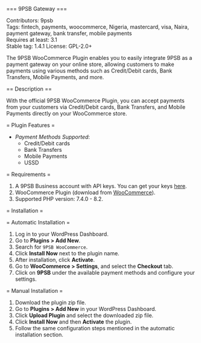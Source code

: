 
=== 9PSB Gateway  ===

 Contributors: 9psb  
 Tags: fintech, payments, woocommerce, Nigeria, mastercard, visa, Naira, payment gateway, bank transfer, mobile payments  
 Requires at least: 3.1  
 Stable tag: 1.4.1 
 License: GPL-2.0+  

The 9PSB WooCommerce Plugin enables you to easily integrate 9PSB as a payment gateway on your online store, allowing customers to make payments using various methods such as Credit/Debit cards, Bank Transfers, Mobile Payments, and more.

 == Description ==

With the official 9PSB WooCommerce Plugin, you can accept payments from your customers via Credit/Debit cards, Bank Transfers, and Mobile Payments directly on your WooCommerce store.

 = Plugin Features =

- *Payment Methods Supported*: 
  - Credit/Debit cards
  - Bank Transfers
  - Mobile Payments
  - USSD
  
= Requirements =

1. A 9PSB Business account with API keys. You can get your keys [here](https://9psb.com.ng/dashboard/settings/apis).  
2. WooCommerce Plugin (download from [WooCommerce](https://woocommerce.com/)).  
3. Supported PHP version: 7.4.0 - 8.2.

= Installation =

= Automatic Installation =

1. Log in to your WordPress Dashboard.
2. Go to **Plugins > Add New**.
3. Search for `9PSB WooCommerce`.
4. Click **Install Now** next to the plugin name.
5. After installation, click **Activate**.
6. Go to **WooCommerce > Settings**, and select the **Checkout** tab.
7. Click on **9PSB** under the available payment methods and configure your settings.

= Manual Installation =

1. Download the plugin zip file.
2. Go to **Plugins > Add New** in your WordPress Dashboard.
3. Click **Upload Plugin** and select the downloaded zip file.
4. Click **Install Now** and then **Activate** the plugin.
5. Follow the same configuration steps mentioned in the automatic installation section.

